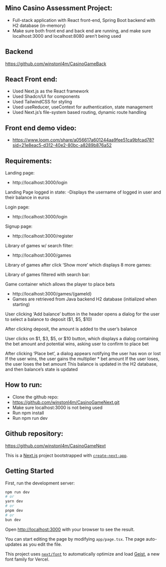 ## Mino Casino Assessment Project:

- Full-stack application with React front-end, Spring Boot backend with H2 database (in-memory)
- Make sure both front end and back end are running, and make sure localhost:3000 and localhost:8080 aren’t being used

## Backend 

https://github.com/winstonl4m/CasinoGameBack

## React Front end:
- Used Next.js as the React framework
- Used Shadcn/UI for components
- Used TailwindCSS for styling 
- Used useReducer, useContext for authentication, state management
- Used Next.js’s file-system based routing, dynamic route handling 


## Front end demo video:
- https://www.loom.com/share/a056617a601244aa9fee51ca9bfcad78?sid=21e8eac5-d312-40e2-80bc-a8289b876a52 

## Requirements:

Landing page:
- http://localhost:3000/login



Landing Page logged in state:
 -Displays the username of logged in user and their balance in euros



Login page:
- http://localhost:3000/login



Signup page:
- http://localhost:3000/register 
 

Library of games w/ search filter:
- http://localhost:3000/games 

Library of games after click ‘Show more’ which displays 8 more games:


Library of games filtered with search bar:


Game container which allows the player to place bets
- http://localhost:3000/games/{gameId}
- Games are retrieved from Java backend H2 database (initialized when starting) 


User clicking ‘Add balance’ button in the header opens a dialog for the user to select a balance to deposit ($1, $5, $10)



After clicking deposit, the amount is added to the user’s balance


User clicks on $1, $3, $5, or $10 button, which displays a dialog containing the bet amount and potential wins, asking user to confirm to place bet



After clicking ‘Place bet’, a dialog appears notifying the user has won or lost
If the user wins, the user gains the multiplier * bet amount
If the user loses, the user loses the bet amount
This balance is updated in the H2 database, and then balance’s state is updated


## How to run:

- Clone the github repo:
- https://github.com/winstonl4m/CasinoGameNext.git 
- Make sure localhost:3000 is not being used
- Run npm install
- Run npm run dev

## Github repository:
https://github.com/winstonl4m/CasinoGameNext 

This is a [Next.js](https://nextjs.org) project bootstrapped with [`create-next-app`](https://nextjs.org/docs/app/api-reference/cli/create-next-app).

## Getting Started

First, run the development server:

```bash
npm run dev
# or
yarn dev
# or
pnpm dev
# or
bun dev
```

Open [http://localhost:3000](http://localhost:3000) with your browser to see the result.

You can start editing the page by modifying `app/page.tsx`. The page auto-updates as you edit the file.

This project uses [`next/font`](https://nextjs.org/docs/app/building-your-application/optimizing/fonts) to automatically optimize and load [Geist](https://vercel.com/font), a new font family for Vercel.


